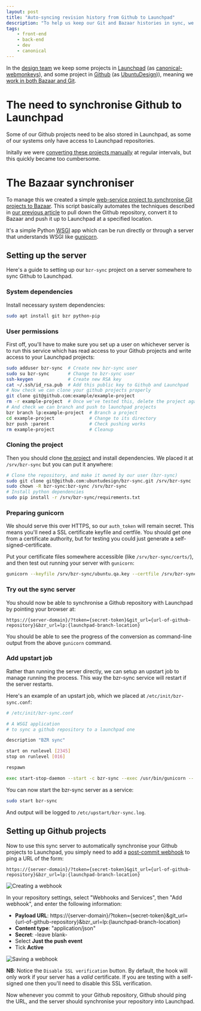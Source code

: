 ```yaml
---
layout: post
title: "Auto-syncing revision history from Github to Launchpad"
description: "To help us keep our Git and Bazaar histories in sync, we wrote an open-source web-service project to help us."
tags:
    - front-end
    - back-end
    - dev
    - canonical
---
```


In the [design team](http://design.canonical.com/team/) we keep some projects in [Launchpad](https://launchpad.net/) (as [canonical-webmonkeys](https://launchpad.net/~canonical-webmonkeys)), and some project in [Github](https://github.com/) (as [UbuntuDesign](https://github.com/ubuntudesign))), meaning we [work in both Bazaar and Git](LINK!!!!!!). 

The need to synchronise Github to Launchpad
===

Some of our Github projects need to be also stored in Launchpad, as some of our systems only have access to Launchpad repositories.

Initally we were [converting these projects manually](LINK!!!!!!) at regular intervals, but this quickly became too cumbersome.

The Bazaar synchroniser
===

To manage this we created a simple [web-service project to synchronise Git projects to Bazaar](https://github.com/ubuntudesign/bzr-sync). This script basically automates the techniques described in [our previous article](LINK!!!!!!) to pull down the Github repository, convert it to Bazaar and push it up to Launchpad at a specified location.

It's a simple Python [WSGI](http://en.wikipedia.org/wiki/Web_Server_Gateway_Interface) app which can be run directly or through a server that understands WSGI like [gunicorn](http://gunicorn.org/).

Setting up the server
---

Here's a guide to setting up our `bzr-sync` project on a server somewhere to sync Github to Launchpad.

### System dependencies

Install necessary system dependencies:

``` bash
sudo apt install git bzr python-pip
```

### User permissions

First off, you'll have to make sure you set up a user on whichever server is to run this service which has read access to your Github projects and write access to your Launchpad projects:

``` bash
sudo adduser bzr-sync  # Create new bzr-sync user
sudo su bzr-sync       # Change to bzr-sync user
ssh-keygen             # Create new RSA key
cat ~/.ssh/id_rsa.pub  # Add this public key to Github and Launchpad
# Now check we can clone your github projects properly
git clone git@github.com:example/example-project
rm -r example-project  # Once we've tested this, delete the project again
# And check we can branch and push to launchpad projects
bzr branch lp:example-project  # Branch a project
cd example-project             # Change to its directory
bzr push :parent               # Check pushing works
rm example-project             # Cleanup
```

### Cloning the project

Then you should clone [the project](https://github.com/ubuntudesign/bzr-sync) and install dependencies. We placed it at `/srv/bzr-sync` but you can put it anywhere:

``` bash
# Clone the repository, and make it owned by our user (bzr-sync)
sudo git clone git@github.com:ubuntudesign/bzr-sync.git /srv/bzr-sync
sudo chown -R bzr-sync:bzr-sync /srv/bzr-sync
# Install python dependencies
sudo pip install -r /srv/bzr-sync/requirements.txt
```

### Preparing gunicorn

We should serve this over HTTPS, so our `auth_token` will remain secret. This means you'll need a SSL certificate keyfile and certfile. You should get one from a certificate authority, but for testing you could just generate a self-signed-certificate.

Put your certificate files somewhere accessible (like `/srv/bzr-sync/certs/`), and then test out running your server with `gunicorn`:

``` bash
gunicorn --keyfile /srv/bzr-sync/ubuntu.qa.key --certfile /srv/bzr-sync/ubuntu.qa.cert --pythonpath /srv/bzr-sync --bind 0.0.0.0:9052 wsgi:application
```

### Try out the sync server

You should now be able to synchronise a Github repository with Launchpad by pointing your browser at:

```
https://{server-domain}/?token={secret-token}&git_url={url-of-github-repository}&bzr_url=lp:{launchpad-branch-location}
```

You should be able to see the progress of the conversion as command-line output from the above `gunicorn` command.

### Add upstart job

Rather than running the server directly, we can setup an upstart job to manage running the process. This way the bzr-sync service will restart if the server restarts.

Here's an example of an upstart job, which we placed at `/etc/init/bzr-sync.conf`:

``` bash
# /etc/init/bzr-sync.conf

# A WSGI application
# to sync a github repository to a launchpad one

description "BZR sync"

start on runlevel [2345]
stop on runlevel [016]

respawn

exec start-stop-daemon --start -c bzr-sync --exec /usr/bin/gunicorn -- --keyfile /srv/bzr-sync/certs/bzr-sync.key --certfile /srv/bzr-sync/certs/bzr-sync.cert --pythonpath /srv/bzr-sync --bind 0.0.0.0:9052 wsgi:application
```

You can now start the bzr-sync server as a service:

``` bash
sudo start bzr-sync
```

And output will be logged to `/etc/upstart/bzr-sync.log`.

Setting up Github projects
---

Now to use this sync server to automatically synchronise your Github projects to Launchpad, you simply need to add a [post-commit webhook](https://github.com/blog/1778-webhooks-level-up) to ping a URL of the form:

```
https://{server-domain}/?token={secret-token}&git_url={url-of-github-repository}&bzr_url=lp:{launchpad-branch-location}
```

![Creating a webhook](http://i.imgur.com/b9ylshF.png)

In your repository settings, select "Webhooks and Services", then "Add webhook", and enter the following information:

- **Payload URL**: https://{server-domain}/?token={secret-token}&git_url={url-of-github-repository}&bzr_url=lp:{launchpad-branch-location}
- **Content type**: "application/json"
- **Secret**: -leave blank-
- Select **Just the push event**
- Tick **Active**

![Saving a webhook](http://i.imgur.com/AIGTTRr.png)

**NB**: Notice the `Disable SSL verification` button. By default, the hook will only work if your server has a *valid* certificate. If you are testing with a self-signed one then you'll need to disable this SSL verification.

Now whenever you commit to your Github repository, Github should ping the URL, and the server should synchronise your repository into Launchpad.
